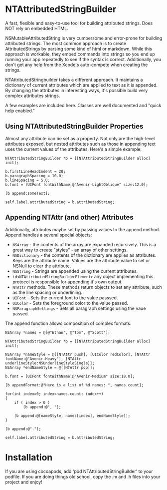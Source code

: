NTAttributedStringBuilder
=========================

A fast, flexible and easy-to-use tool for building attributed strings. Does NOT rely on embedded HTML.

NSMutableAttributedString is very cumbersome and error-prone for building attributed strings. 
The most common approach is to create AttributedStrings by parsing some kind of html or markdown. While this approach is workable, 
they embed commands into strings so you end up running your app repeatedly to see if  the syntax is correct. Additionally, you 
don't get any help from the Xcode's auto-compete when creating the strings.

NTAttributedStringbuilder takes a different approach. It maintains a dictionary of current attributes which are applied to text as 
it is appended. By changing the attributes in interesting ways, it's possible build very complex attributes strings.

A few examples are included here. Classes are well documented and "quick help enabled."

Using NTAttributedStringBuilder Properties
------------------------------------------

Almost any attribute can be set as a property. Not only are the high-level attributes exposed, but nested attributes such as those 
in appending text uses the current values of the attributes. Here's a simple example:

    NTAttributedStringBuilder *b = [[NTAttributedStringBuilder alloc] init];
    
    b.firstLineHeadIndent = 20;
    b.paragraphSpacing = 10.0;
    b.lineSpacing = 5.0;
    b.font = [UIFont fontWithName:@"Avenir-LightOblique" size:12.0];

    [b append:someText];
    
	self.label.attributedString = b.attributedString;
	
Appending NTAttr (and other) Attributes
---------------------------------------

Additionally, attributes maybe set by passing values to the append method. Append handles a several special objects:

 * `NSArray` - the contents of the array are expanded recursively. This is a great way to create "styles" - an array of other 
 settings.
 * `NSDictionary` - the contents of the dictionary are applies as attributes. Keys are the attribute name. Values are the attribute 
 value to set or NSNull to clear the attribute.
 * `NSString` - Strings are appended using the current attributes.
 * `id<NTAttributedStringBuilderElement>` any object implementing this protocol is responsible for appending it's own output.
 * `NTAttr` methods. These methods return objects to set any attribute, such as the line spacing or underlining.
 * `UIFont` - Sets the current font to the value passsed.
 * `UIColor` - Sets the foreground color to the value passed.
 * `NSParagraphSettings` - Sets all paragraph settings using the vaue passed.
 
The append function allows composition of complex formats:

    NSArray *names = @[@"Ethan", @"Tom", @"Scott"];
    
    NTAttributedStringBuilder *b = [[NTAttributedStringBuilder alloc] init];
    
    NSArray *nameStyle = @[[NTAttr push], [UIColor redColor], [NTAttr fontName:@"Avenir-Heavy"], [NTAttr underlineStyle:NSUnderlineStyleSingle]];
    NSArray *endNameStyle = @[[NTAttr pop]];
    
    b.font = [UIFont fontWithName:@"Avenir-Medium" size:18.0];
    
    [b appendFormat:@"Here is a list of %d names: ", names.count];
    
    for(int index=0; index<names.count; index++)
    {
        if ( index > 0 )
            [b append:@", "];
        
        [b append:@[nameStyle, names[index], endNameStyle]];
    }
    
    [b append:@"."];

    self.label.attributedString = b.attributedString;

Installation
============

If you are using cocoapods, add 'pod NTAttributedStringBuilder' to your podfile. If you are doing things old school, copy the .m 
and .h files into your project and enjoy!
